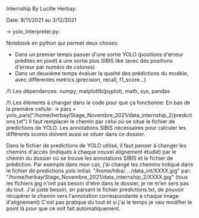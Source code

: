 Internship By Lucille Herbay:

Date:
9/11/2021 au 3/12/2021


-> yolo_interpreter.py:

Notebook en python qui permet deux choses:
- Dans un premier temps passer d'une sortie YOLO (positions d'erreur prédites en pixel) à une sortie plus SIBIS like (avec des positions d'erreur par numéro de colones)
- Dans un deuxième temps évaluer la qualité des prédictions du modèle, avec différentes metrics (precision, recall, f1_score...)

/!\ Les dépendances:
numpy, matplotlib(pyplot), math, sys, pandas

/!\ Les éléments à changer dans le code pour que ça fonctionne:
En bas de la première cellule:
-> pars = yolo_pars("/home/herbay/Stage_Novembre_2021/data_internship_2/predictions.txt")
Il faut remplacer le chemin par celui où se situe le fichier de predictions de YOLO.
Les annotations SIBIS nécessaires pour calculer les différents scores doivent aussi se situer dans ce dossier.

Dans le fichier de predictions de YOLO utilisé, il faut penser à changer les chemins d'accès (indiqués à chaque nouvel alignement étudié) par le chemin du dossier où se trouve les annotations SIBIS et le fichier de prédiction.
Par exemple dans mon cas, j'ai changé les chemins indiqué dans le fichier de predictions yolo initial: "/home/hiba/..../data_int/XXXX.jpg" par: "/home/herbay/Stage_Novembre_2021/data_internship_2/XXXX.jpg" (tous les fichiers jpg n'ont pas besoin d'etre dans le dossier, je ne m'en sers pas du tout. J'ai juste besoin, en parsant le fichier predictions.txt, de pouvoir récupérer le chemin vers l'annotation correspondante à chaque image d'alignement)
C'est pas pratique du tout et si j'ai le temps je vais modifier le point là pour que ce soit fait automatiquement.



